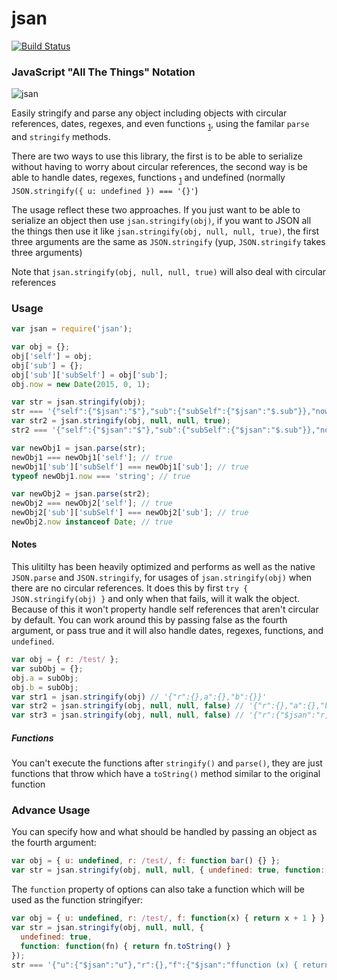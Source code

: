 jsan
===

[![Build Status](https://travis-ci.org/kolodny/jsan.svg?branch=master)](https://travis-ci.org/kolodny/jsan)

### JavaScript "All The Things" Notation  
![jsan](https://i.imgur.com/IdKDIB6.png)

Easily stringify and parse any object including objects with circular references, dates, regexes, and even functions
<sub>[1](#functions)</sub>, using the familar `parse` and `stringify` methods.

There are two ways to use this library, the first is to be able to
serialize without having to worry about circular references,
the second way is be able to handle dates, regexes, functions
<sub>[1](#functions)</sub> and undefined (normally
`JSON.stringify({ u: undefined }) === '{}'`)

The usage reflect these two approaches. If you just want to be
able to serialize an object then use `jsan.stringify(obj)`,
if you want to JSON all the things then use it like
`jsan.stringify(obj, null, null, true)`, the first three
arguments are the same as `JSON.stringify` (yup, `JSON.stringify`
takes three arguments)

Note that `jsan.stringify(obj, null, null, true)` will also deal
with circular references


### Usage

```js
var jsan = require('jsan');

var obj = {};
obj['self'] = obj;
obj['sub'] = {};
obj['sub']['subSelf'] = obj['sub'];
obj.now = new Date(2015, 0, 1);

var str = jsan.stringify(obj);
str === '{"self":{"$jsan":"$"},"sub":{"subSelf":{"$jsan":"$.sub"}},"now":"2015-01-01T05:00:00.000Z"}'; // true
var str2 = jsan.stringify(obj, null, null, true);
str2 === '{"self":{"$jsan":"$"},"sub":{"subSelf":{"$jsan":"$.sub"}},"now":{"$jsan":"d1420088400000"}}'; // true

var newObj1 = jsan.parse(str);
newObj1 === newObj1['self']; // true
newObj1['sub']['subSelf'] === newObj1['sub']; // true
typeof newObj1.now === 'string'; // true

var newObj2 = jsan.parse(str2);
newObj2 === newObj2['self']; // true
newObj2['sub']['subSelf'] === newObj2['sub']; // true
newObj2.now instanceof Date; // true
```

#### Notes

This ulitilty has been heavily optimized and performs as well as the native `JSON.parse` and
`JSON.stringify`, for usages of `jsan.stringify(obj)` when there are no circular references. 
It does this by first `try { JSON.stringify(obj) }` and only when that fails, will it walk
the object. Because of this it won't property handle self references that aren't circular by
default. You can work around this by passing false as the fourth argument, or pass true and it
will also handle dates, regexes, functions, and `undefined`.

```js
var obj = { r: /test/ };
var subObj = {};
obj.a = subObj;
obj.b = subObj;
var str1 = jsan.stringify(obj) // '{"r":{},a":{},"b":{}}'
var str2 = jsan.stringify(obj, null, null, false) // '{"r":{},"a":{},"b":{"$jsan":"$.a"}}'
var str3 = jsan.stringify(obj, null, null, false) // '{"r":{"$jsan":"r,test"},"a":{},"b":{"$jsan":"$.a"}}'
```

##### Functions

You can't execute the functions after `stringify()` and `parse()`, they are just functions
that throw which have a `toString()` method similar to the original function

### Advance Usage

You can specify how and what should be handled by passing an object as the fourth argument:

```js
var obj = { u: undefined, r: /test/, f: function bar() {} };
var str = jsan.stringify(obj, null, null, { undefined: true, function: true }); // '{"u":{"$jsan":"u"},"r":{},"f":{"$jsan":"ffunction bar() { /* ... */ }"}}'
```

The `function` property of options can also take a function which will be used as the
function stringifyer:

```js
var obj = { u: undefined, r: /test/, f: function(x) { return x + 1 } };
var str = jsan.stringify(obj, null, null, {
  undefined: true,
  function: function(fn) { return fn.toString() }
});
str === '{"u":{"$jsan":"u"},"r":{},"f":{"$jsan":"ffunction (x) { return x + 1 }"}}'; // true
```
